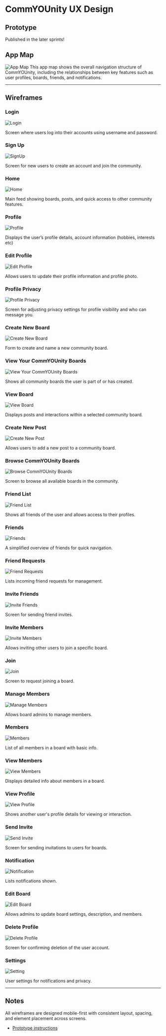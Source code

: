 # CommYOUnity UX Design

## Prototype
Published in the later sprints!

## App Map
![App Map](ux-design/App%20Map.png)
This app map shows the overall navigation structure of CommYOUnity, including the relationships between key features such as user profiles, boards, friends, and notifications.

---

## Wireframes

### Login
![Login](ux-design/Login.png)

Screen where users log into their accounts using username and password.

### Sign Up
![SignUp](ux-design/SignUp.png)

Screen for new users to create an account and join the community.

### Home
![Home](ux-design/Home.png)

Main feed showing boards, posts, and quick access to other community features.

### Profile
![Profile](ux-design/Profile.png)

Displays the user’s profile details, account information (hobbies, interests etc)

### Edit Profile
![Edit Profile](ux-design/Edit%20Profile.png)

Allows users to update their profile information and profile photo.

### Profile Privacy
![Profile Privacy](ux-design/Profile%20Privacy.png)

Screen for adjusting privacy settings for profile visibility and who can message you.

### Create New Board
![Create New Board](ux-design/Create%20New%20Board.png)

Form to create and name a new community board.

### View Your CommYOUnity Boards
![View Your CommYOUnity Boards](ux-design/View%20Your%20CommYOUnity%20Boards.png)

Shows all community boards the user is part of or has created.

### View Board
![View Board](ux-design/View%20Board.png)

Displays posts and interactions within a selected community board.

### Create New Post
![Create New Post](ux-design/Create%20New%20Post.png)

Allows users to add a new post to a community board.

### Browse CommYOUnity Boards
![Browse CommYOUnity Boards](ux-design/Browse%20CommYOUnity%20Boards.png)

Screen to browse all available boards in the community.

### Friend List
![Friend List](ux-design/Friend%20List.png)

Shows all friends of the user and allows access to their profiles.

### Friends
![Friends](ux-design/Friends.png)

A simplified overview of friends for quick navigation.

### Friend Requests
![Friend Requests](ux-design/Friend%20Requests.png)

Lists incoming friend requests for management.

### Invite Friends
![Invite Friends](ux-design/Invite%20Friends.png)

Screen for sending friend invites.

### Invite Members
![Invite Members](ux-design/Invite%20Members.png)

Allows inviting other users to join a specific board.

### Join
![Join](ux-design/Join.png)

Screen to request joining a board.

### Manage Members
![Manage Members](ux-design/Manage%20Members.png)

Allows board admins to manage members.

### Members
![Members](ux-design/Members.png)

List of all members in a board with basic info.

### View Members
![View Members](ux-design/View%20Members.png)

Displays detailed info about members in a board.

### View Profile
![View Profile](ux-design/View%20Profile.png)

Shows another user's profile details for viewing or interaction.

### Send Invite
![Send Invite](ux-design/Send%20Invite.png)

Screen for sending invitations to users for boards.

### Notification
![Notification](ux-design/Notification.png)

Lists notifications shown.

### Edit Board
![Edit Board](ux-design/Edit%20Board.png)

Allows admins to update board settings, description, and members.

### Delete Profile
![Delete Profile](ux-design/Delete%20Profile.png)

Screen for confirming deletion of the user account.

### Settings
![Setting](ux-design/Setting.png)

User settings for notifications and privacy.

---

## Notes
All wireframes are designed mobile-first with consistent layout, spacing, and element placement across screens.

- [Prototype instructions](instructions-0b-prototyping.md)

